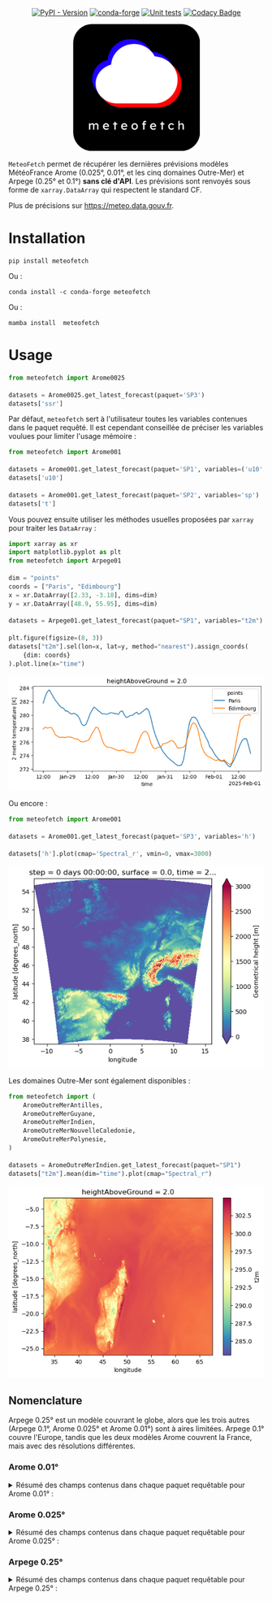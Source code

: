 <div align="center">
  
[![PyPI - Version](https://img.shields.io/pypi/v/meteofetch)](https://pypi.org/project/meteofetch/)
[![conda-forge](https://anaconda.org/conda-forge/meteofetch/badges/version.svg)](https://anaconda.org/conda-forge/meteofetch)
[![Unit tests](https://github.com/CyrilJl/meteofetch/actions/workflows/pytest.yml/badge.svg)](https://github.com/CyrilJl/meteofetch/actions/workflows/pytest.yml)
[![Codacy Badge](https://app.codacy.com/project/badge/Grade/e9c19a5585b94cb884b738fba87073a1)](https://app.codacy.com/gh/CyrilJl/MeteoFetch/dashboard?utm_source=gh&utm_medium=referral&utm_content=&utm_campaign=Badge_grade)

  <a href="https://github.com/CyrilJl/meteofetch">
    <img src="https://raw.githubusercontent.com/CyrilJl/MeteoFetch/main/_static/logo.svg" alt="Logo" width="250"/>
  </a>

</div>

``MeteoFetch`` permet de récupérer les dernières prévisions modèles MétéoFrance Arome (0.025°, 0.01°, et les cinq domaines Outre-Mer) et Arpege (0.25° et 0.1°) **sans clé d'API**.
Les prévisions sont renvoyés sous forme de ``xarray.DataArray`` qui respectent le standard CF.

Plus de précisions sur <https://meteo.data.gouv.fr>.

# Installation

```console
pip install meteofetch
```

Ou :

```console
conda install -c conda-forge meteofetch
```

Ou :

```console
mamba install  meteofetch
```

# Usage

```python
from meteofetch import Arome0025

datasets = Arome0025.get_latest_forecast(paquet='SP3')
datasets['ssr']
```

Par défaut, ``meteofetch`` sert à l'utilisateur toutes les variables contenues dans le paquet requêté.
Il est cependant conseillée de préciser les variables voulues pour limiter l'usage mémoire :

```python
from meteofetch import Arome001

datasets = Arome001.get_latest_forecast(paquet='SP1', variables=('u10', 'v10'))
datasets['u10']

datasets = Arome001.get_latest_forecast(paquet='SP2', variables='sp')
datasets['t']
```

Vous pouvez ensuite utiliser les méthodes usuelles proposées par ``xarray`` pour traiter les ``DataArray`` :

```python
import xarray as xr
import matplotlib.pyplot as plt
from meteofetch import Arpege01

dim = "points"
coords = ["Paris", "Edimbourg"]
x = xr.DataArray([2.33, -3.18], dims=dim)
y = xr.DataArray([48.9, 55.95], dims=dim)

datasets = Arpege01.get_latest_forecast(paquet="SP1", variables="t2m")

plt.figure(figsize=(8, 3))
datasets["t2m"].sel(lon=x, lat=y, method="nearest").assign_coords(
    {dim: coords}
).plot.line(x="time")
```

![output_code_1](https://raw.githubusercontent.com/CyrilJl/MeteoFetch/main/_static/time_series.png)

Ou encore :

```python
from meteofetch import Arome001

datasets = Arome001.get_latest_forecast(paquet='SP3', variables='h')

datasets['h'].plot(cmap='Spectral_r', vmin=0, vmax=3000)
```

![output_code_2](https://raw.githubusercontent.com/CyrilJl/MeteoFetch/main/_static/plot_map.png)

Les domaines Outre-Mer sont également disponibles :

```python
from meteofetch import (
    AromeOutreMerAntilles,
    AromeOutreMerGuyane,
    AromeOutreMerIndien,
    AromeOutreMerNouvelleCaledonie,
    AromeOutreMerPolynesie,
)

datasets = AromeOutreMerIndien.get_latest_forecast(paquet="SP1")
datasets["t2m"].mean(dim="time").plot(cmap="Spectral_r")
```

![output_code_3](https://raw.githubusercontent.com/CyrilJl/MeteoFetch/main/_static/plot_map_indien.png)

## Nomenclature

Arpege 0.25° est un modèle couvrant le globe, alors que les trois autres (Arpege 0.1°, Arome 0.025° et Arome 0.01°) sont à aires limitées. Arpege 0.1° couvre l'Europe, tandis que les deux modèles Arome couvrent la France, mais avec des résolutions différentes.

### Arome 0.01°

<details>
<summary>Résumé des champs contenus dans chaque paquet requêtable pour Arome 0.01° :</summary>

| Paquet | Champ    | Description                                                 | Dimensions                          | Shape d'un run complet |
|--------|----------|-------------------------------------------------------------|-------------------------------------|------------------------|
| SP1    | u10      | 10 metre U wind component                                   | (time, lat, lon)                    | (52, 1791, 2801)       |
|        | v10      | 10 metre V wind component                                   | (time, lat, lon)                    | (52, 1791, 2801)       |
|        | t2m      | 2 metre temperature                                         | (time, lat, lon)                    | (52, 1791, 2801)       |
|        | r2       | 2 metre relative humidity                                   | (time, lat, lon)                    | (52, 1791, 2801)       |
|        | efg10    | 10 metre eastward wind gust since previous post-processing  | (time, lat, lon)                    | (51, 1791, 2801)       |
|        | nfg10    | 10 metre northward wind gust since previous post-processing | (time, lat, lon)                    | (51, 1791, 2801)       |
| SP2    | sp       | Surface pressure                                            | (time, lat, lon)                    | (52, 1791, 2801)       |
|        | CAPE_INS | Convective Available Potential Energy instantaneous         | (time, lat, lon)                    | (52, 1791, 2801)       |
|        | lcc      | Low cloud cover                                             | (time, lat, lon)                    | (51, 1791, 2801)       |
|        | mcc      | Medium cloud cover                                          | (time, lat, lon)                    | (51, 1791, 2801)       |
|        | hcc      | High cloud cover                                            | (time, lat, lon)                    | (51, 1791, 2801)       |
|        | tgrp     | Graupel (snow pellets) precipitation                        | (time, lat, lon)                    | (51, 1791, 2801)       |
|        | tirf     | Time integral of rain flux                                  | (time, lat, lon)                    | (51, 1791, 2801)       |
|        | tsnowp   | Total snow precipitation                                    | (time, lat, lon)                    | (51, 1791, 2801)       |
| SP3    | h        | Geometrical height                                          | (lat, lon)                          | (1791, 2801)           |
| HP1    | ws       | Wind speed                                                  | (time, heightAboveGround, lat, lon) | (52, 2, 1791, 2801)    |
|        | u        | U component of wind                                         | (time, heightAboveGround, lat, lon) | (52, 2, 1791, 2801)    |
|        | v        | V component of wind                                         | (time, heightAboveGround, lat, lon) | (52, 2, 1791, 2801)    |
|        | r        | Relative humidity                                           | (time, heightAboveGround, lat, lon) | (52, 4, 1791, 2801)    |
|        | u10      | 10 metre U wind component                                   | (time, lat, lon)                    | (52, 1791, 2801)       |
|        | v10      | 10 metre V wind component                                   | (time, lat, lon)                    | (52, 1791, 2801)       |
|        | si10     | 10 metre wind speed                                         | (time, lat, lon)                    | (52, 1791, 2801)       |
|        | wdir10   | 10 metre wind direction                                     | (time, lat, lon)                    | (52, 1791, 2801)       |
|        | wdir     | Wind direction                                              | (time, heightAboveGround, lat, lon) | (52, 3, 1791, 2801)    |
|        | u100     | 100 metre U wind component                                  | (time, lat, lon)                    | (52, 1791, 2801)       |
|        | v100     | 100 metre V wind component                                  | (time, lat, lon)                    | (52, 1791, 2801)       |
|        | si100    | 100 metre wind speed                                        | (time, lat, lon)                    | (52, 1791, 2801)       |

</details>

### Arome 0.025°

<details>
<summary>Résumé des champs contenus dans chaque paquet requêtable pour Arome 0.025° :</summary>

| Paquet | Champ    | Description                                                    | Dimensions                           | Shape d'un run complet |
|--------|----------|----------------------------------------------------------------|--------------------------------------|------------------------|
| SP1    | fg10     | Maximum 10 metre wind gust since previous post-processing      | (time, lat, lon)                     | (51, 717, 1121)        |
|        | efg10    | 10 metre eastward wind gust since previous post-processing     | (time, lat, lon)                     | (51, 717, 1121)        |
|        | nfg10    | 10 metre northward wind gust since previous post-processing    | (time, lat, lon)                     | (51, 717, 1121)        |
|        | u10      | 10 metre U wind component                                      | (time, lat, lon)                     | (52, 717, 1121)        |
|        | v10      | 10 metre V wind component                                      | (time, lat, lon)                     | (52, 717, 1121)        |
|        | si10     | 10 metre wind speed                                            | (time, lat, lon)                     | (52, 717, 1121)        |
|        | wdir10   | 10 metre wind direction                                        | (time, lat, lon)                     | (52, 717, 1121)        |
|        | t2m      | 2 metre temperature                                            | (time, lat, lon)                     | (52, 717, 1121)        |
|        | r2       | 2 metre relative humidity                                      | (time, lat, lon)                     | (52, 717, 1121)        |
|        | prmsl    | Pressure reduced to MSL                                        | (time, lat, lon)                     | (52, 717, 1121)        |
|        | ssrd     | Surface short-wave (solar) radiation downwards                 | (time, lat, lon)                     | (51, 717, 1121)        |
|        | tp       | Total Precipitation                                            | (time, lat, lon)                     | (51, 717, 1121)        |
|        | tgrp     | Graupel (snow pellets) precipitation                           | (time, lat, lon)                     | (51, 717, 1121)        |
|        | tsnowp   | Total snow precipitation                                       | (time, lat, lon)                     | (51, 717, 1121)        |
| SP2    | d2m      | 2 metre dewpoint temperature                                   | (time, lat, lon)                     | (52, 717, 1121)        |
|        | sh2      | 2 metre specific humidity                                      | (time, lat, lon)                     | (52, 717, 1121)        |
|        | mx2t     | Maximum temperature at 2 metres since previous post-processing | (time, lat, lon)                     | (51, 717, 1121)        |
|        | mn2t     | Minimum temperature at 2 metres since previous post-processing | (time, lat, lon)                     | (51, 717, 1121)        |
|        | t        | Temperature                                                    | (time, lat, lon)                     | (52, 717, 1121)        |
|        | sp       | Surface pressure                                               | (time, lat, lon)                     | (52, 717, 1121)        |
|        | blh      | Boundary layer height                                          | (time, lat, lon)                     | (52, 717, 1121)        |
|        | h        | Geometrical height                                             | (lat, lon)                           | (717, 1121)            |
|        | lcc      | Low cloud cover                                                | (time, lat, lon)                     | (51, 717, 1121)        |
|        | mcc      | Medium cloud cover                                             | (time, lat, lon)                     | (51, 717, 1121)        |
|        | hcc      | High cloud cover                                               | (time, lat, lon)                     | (51, 717, 1121)        |
|        | tirf     | Time integral of rain flux                                     | (time, lat, lon)                     | (51, 717, 1121)        |
|        | CAPE_INS | Convective Available Potential Energy instantaneous            | (time, lat, lon)                     | (52, 717, 1121)        |
| SP3    | sshf     | Time-integrated surface sensible heat net flux                 | (time, lat, lon)                     | (51, 717, 1121)        |
|        | slhf     | Time-integrated surface latent heat net flux                   | (time, lat, lon)                     | (51, 717, 1121)        |
|        | strd     | Surface long-wave (thermal) radiation downwards                | (time, lat, lon)                     | (51, 717, 1121)        |
|        | ssr      | Surface net short-wave (solar) radiation                       | (time, lat, lon)                     | (51, 717, 1121)        |
|        | str      | Surface net long-wave (thermal) radiation                      | (time, lat, lon)                     | (51, 717, 1121)        |
|        | ssrc     | Surface net short-wave (solar) radiation, clear sky            | (time, lat, lon)                     | (51, 717, 1121)        |
|        | strc     | Surface net long-wave (thermal) radiation, clear sky           | (time, lat, lon)                     | (51, 717, 1121)        |
|        | iews     | Instantaneous eastward turbulent surface stress                | (time, lat, lon)                     | (51, 717, 1121)        |
|        | inss     | Instantaneous northward turbulent surface stress               | (time, lat, lon)                     | (51, 717, 1121)        |
| IP1    | z        | Geopotential                                                   | (time, isobaricInhPa, lat, lon)      | (52, 24, 717, 1121)    |
|        | t        | Temperature                                                    | (time, isobaricInhPa, lat, lon)      | (52, 24, 717, 1121)    |
|        | u        | U component of wind                                            | (time, isobaricInhPa, lat, lon)      | (52, 24, 717, 1121)    |
|        | v        | V component of wind                                            | (time, isobaricInhPa, lat, lon)      | (52, 24, 717, 1121)    |
|        | r        | Relative humidity                                              | (time, isobaricInhPa, lat, lon)      | (52, 24, 717, 1121)    |
| IP2    | crwc     | Specific rain water content                                    | (time, isobaricInhPa, lat, lon)      | (52, 24, 717, 1121)    |
|        | cswc     | Specific snow water content                                    | (time, isobaricInhPa, lat, lon)      | (52, 24, 717, 1121)    |
|        | clwc     | Specific cloud liquid water content                            | (time, isobaricInhPa, lat, lon)      | (52, 24, 717, 1121)    |
|        | ciwc     | Specific cloud ice water content                               | (time, isobaricInhPa, lat, lon)      | (52, 24, 717, 1121)    |
|        | cc       | Fraction of cloud cover                                        | (time, isobaricInhPa, lat, lon)      | (52, 24, 717, 1121)    |
| IP3    | ws       | Wind speed                                                     | (time, isobaricInhPa, lat, lon)      | (52, 24, 717, 1121)    |
|        | pv       | Potential vorticity                                            | (time, isobaricInhPa, lat, lon)      | (52, 24, 717, 1121)    |
|        | q        | Specific humidity                                              | (time, isobaricInhPa, lat, lon)      | (52, 24, 717, 1121)    |
|        | w        | Vertical velocity                                              | (time, isobaricInhPa, lat, lon)      | (52, 24, 717, 1121)    |
|        | dpt      | Dew point temperature                                          | (time, isobaricInhPa, lat, lon)      | (52, 24, 717, 1121)    |
|        | wdir     | Wind direction                                                 | (time, isobaricInhPa, lat, lon)      | (52, 24, 717, 1121)    |
|        | wz       | Geometric vertical velocity                                    | (time, isobaricInhPa, lat, lon)      | (52, 24, 717, 1121)    |
| IP4    | tke      | Turbulent kinetic energy                                       | (time, isobaricInhPa, lat, lon)      | (51, 24, 717, 1121)    |
| IP5    | vo       | Vorticity (relative)                                           | (time, isobaricInhPa, lat, lon)      | (52, 5, 717, 1121)     |
|        | absv     | Absolute vorticity                                             | (time, isobaricInhPa, lat, lon)      | (52, 5, 717, 1121)     |
|        | papt     | Pseudo-adiabatic potential temperature                         | (time, isobaricInhPa, lat, lon)      | (52, 20, 717, 1121)    |
|        | z        | Geopotential                                                   | (time, potentialVorticity, lat, lon) | (52, 2, 717, 1121)     |
|        | u        | U component of wind                                            | (time, potentialVorticity, lat, lon) | (52, 2, 717, 1121)     |
|        | v        | V component of wind                                            | (time, potentialVorticity, lat, lon) | (52, 2, 717, 1121)     |
| HP1    | ws       | Wind speed                                                     | (time, heightAboveGround, lat, lon)  | (52, 22, 717, 1121)    |
|        | u        | U component of wind                                            | (time, heightAboveGround, lat, lon)  | (52, 22, 717, 1121)    |
|        | v        | V component of wind                                            | (time, heightAboveGround, lat, lon)  | (52, 22, 717, 1121)    |
|        | pres     | Pressure                                                       | (time, heightAboveGround, lat, lon)  | (52, 25, 717, 1121)    |
|        | t        | Temperature                                                    | (time, heightAboveGround, lat, lon)  | (52, 25, 717, 1121)    |
|        | r        | Relative humidity                                              | (time, heightAboveGround, lat, lon)  | (52, 25, 717, 1121)    |
|        | u10      | 10 metre U wind component                                      | (time, lat, lon)                     | (52, 717, 1121)        |
|        | v10      | 10 metre V wind component                                      | (time, lat, lon)                     | (52, 717, 1121)        |
|        | si10     | 10 metre wind speed                                            | (time, lat, lon)                     | (52, 717, 1121)        |
|        | wdir10   | 10 metre wind direction                                        | (time, lat, lon)                     | (52, 717, 1121)        |
|        | wdir     | Wind direction                                                 | (time, heightAboveGround, lat, lon)  | (52, 24, 717, 1121)    |
|        | u200     | 200 metre U wind component                                     | (time, lat, lon)                     | (52, 717, 1121)        |
|        | v200     | 200 metre V wind component                                     | (time, lat, lon)                     | (52, 717, 1121)        |
|        | si200    | 200 metre wind speed                                           | (time, lat, lon)                     | (52, 717, 1121)        |
|        | u100     | 100 metre U wind component                                     | (time, lat, lon)                     | (52, 717, 1121)        |
|        | v100     | 100 metre V wind component                                     | (time, lat, lon)                     | (52, 717, 1121)        |
|        | si100    | 100 metre wind speed                                           | (time, lat, lon)                     | (52, 717, 1121)        |
| HP2    | crwc     | Specific rain water content                                    | (time, heightAboveGround, lat, lon)  | (52, 25, 717, 1121)    |
|        | cswc     | Specific snow water content                                    | (time, heightAboveGround, lat, lon)  | (52, 25, 717, 1121)    |
|        | z        | Geopotential                                                   | (time, heightAboveGround, lat, lon)  | (52, 25, 717, 1121)    |
|        | q        | Specific humidity                                              | (time, heightAboveGround, lat, lon)  | (52, 25, 717, 1121)    |
|        | clwc     | Specific cloud liquid water content                            | (time, heightAboveGround, lat, lon)  | (52, 25, 717, 1121)    |
|        | ciwc     | Specific cloud ice water content                               | (time, heightAboveGround, lat, lon)  | (52, 25, 717, 1121)    |
|        | cc       | Fraction of cloud cover                                        | (time, heightAboveGround, lat, lon)  | (52, 25, 717, 1121)    |
|        | dpt      | Dew point temperature                                          | (time, heightAboveGround, lat, lon)  | (52, 25, 717, 1121)    |
|        | tke      | Turbulent kinetic energy                                       | (time, heightAboveGround, lat, lon)  | (51, 25, 717, 1121)    |


</details>

### Arpege 0.25°

<details>
<summary>Résumé des champs contenus dans chaque paquet requêtable pour Arpege 0.25° :</summary>

| Paquet | Champ    | Description                                                    | Dimensions                           | Shape                |
|--------|----------|----------------------------------------------------------------|--------------------------------------|----------------------|
| SP1    | fg10     | Maximum 10 metre wind gust since previous post-processing      | (time, lat, lon)                     | (102, 721, 1440)     |
|        | efg10    | 10 metre eastward wind gust since previous post-processing     | (time, lat, lon)                     | (102, 721, 1440)     |
|        | nfg10    | 10 metre northward wind gust since previous post-processing    | (time, lat, lon)                     | (102, 721, 1440)     |
|        | u10      | 10 metre U wind component                                      | (time, lat, lon)                     | (103, 721, 1440)     |
|        | v10      | 10 metre V wind component                                      | (time, lat, lon)                     | (103, 721, 1440)     |
|        | si10     | 10 metre wind speed                                            | (time, lat, lon)                     | (103, 721, 1440)     |
|        | wdir10   | 10 metre wind direction                                        | (time, lat, lon)                     | (103, 721, 1440)     |
|        | t2m      | 2 metre temperature                                            | (time, lat, lon)                     | (103, 721, 1440)     |
|        | r2       | 2 metre relative humidity                                      | (time, lat, lon)                     | (103, 721, 1440)     |
|        | prmsl    | Pressure reduced to MSL                                        | (time, lat, lon)                     | (103, 721, 1440)     |
|        | ssrd     | Surface short-wave (solar) radiation downwards                 | (time, lat, lon)                     | (102, 721, 1440)     |
|        | tp       | Total Precipitation                                            | (time, lat, lon)                     | (102, 721, 1440)     |
|        | tsnowp   | Total snow precipitation                                       | (time, lat, lon)                     | (102, 721, 1440)     |
| SP2    | d2m      | 2 metre dewpoint temperature                                   | (time, lat, lon)                     | (103, 721, 1440)     |
|        | sh2      | 2 metre specific humidity                                      | (time, lat, lon)                     | (103, 721, 1440)     |
|        | mx2t     | Maximum temperature at 2 metres since previous post-processing | (time, lat, lon)                     | (102, 721, 1440)     |
|        | mn2t     | Minimum temperature at 2 metres since previous post-processing | (time, lat, lon)                     | (102, 721, 1440)     |
|        | t        | Temperature                                                    | (time, lat, lon)                     | (103, 721, 1440)     |
|        | sp       | Surface pressure                                               | (time, lat, lon)                     | (103, 721, 1440)     |
|        | blh      | Boundary layer height                                          | (time, lat, lon)                     | (103, 721, 1440)     |
|        | lcc      | Low cloud cover                                                | (time, lat, lon)                     | (103, 721, 1440)     |
|        | mcc      | Medium cloud cover                                             | (time, lat, lon)                     | (103, 721, 1440)     |
|        | hcc      | High cloud cover                                               | (time, lat, lon)                     | (103, 721, 1440)     |
|        | sshf     | Time-integrated surface sensible heat net flux                 | (time, lat, lon)                     | (102, 721, 1440)     |
|        | slhf     | Time-integrated surface latent heat net flux                   | (time, lat, lon)                     | (102, 721, 1440)     |
|        | strd     | Surface long-wave (thermal) radiation downwards                | (time, lat, lon)                     | (102, 721, 1440)     |
|        | ssr      | Surface net short-wave (solar) radiation                       | (time, lat, lon)                     | (102, 721, 1440)     |
|        | str      | Surface net long-wave (thermal) radiation                      | (time, lat, lon)                     | (102, 721, 1440)     |
|        | iews     | Instantaneous eastward turbulent surface stress                | (time, lat, lon)                     | (102, 721, 1440)     |
|        | inss     | Instantaneous northward turbulent surface stress               | (time, lat, lon)                     | (102, 721, 1440)     |
|        | h        | Geometrical height                                             | (lat, lon)                           | (721, 1440)          |
|        | CAPE_INS | Convective Available Potential Energy instantaneous            | (time, lat, lon)                     | (103, 721, 1440)     |
| IP1    | z        | Geopotential                                                   | (time, isobaricInhPa, lat, lon)      | (103, 34, 721, 1440) |
|        | t        | Temperature                                                    | (time, isobaricInhPa, lat, lon)      | (103, 34, 721, 1440) |
|        | u        | U component of wind                                            | (time, isobaricInhPa, lat, lon)      | (103, 34, 721, 1440) |
|        | v        | V component of wind                                            | (time, isobaricInhPa, lat, lon)      | (103, 34, 721, 1440) |
|        | r        | Relative humidity                                              | (time, isobaricInhPa, lat, lon)      | (103, 34, 721, 1440) |
| IP2    | ws       | Wind speed                                                     | (time, isobaricInhPa, lat, lon)      | (103, 34, 721, 1440) |
|        | q        | Specific humidity                                              | (time, isobaricInhPa, lat, lon)      | (103, 34, 721, 1440) |
|        | w        | Vertical velocity                                              | (time, isobaricInhPa, lat, lon)      | (103, 34, 721, 1440) |
|        | dpt      | Dew point temperature                                          | (time, isobaricInhPa, lat, lon)      | (103, 34, 721, 1440) |
|        | wdir     | Wind direction                                                 | (time, isobaricInhPa, lat, lon)      | (103, 34, 721, 1440) |
| IP3    | clwc     | Specific cloud liquid water content                            | (time, isobaricInhPa, lat, lon)      | (103, 24, 721, 1440) |
|        | ciwc     | Specific cloud ice water content                               | (time, isobaricInhPa, lat, lon)      | (103, 24, 721, 1440) |
|        | cc       | Fraction of cloud cover                                        | (time, isobaricInhPa, lat, lon)      | (103, 24, 721, 1440) |
|        | tke      | Turbulent kinetic energy                                       | (time, isobaricInhPa, lat, lon)      | (103, 24, 721, 1440) |
| IP4    | pv       | Potential vorticity                                            | (time, isobaricInhPa, lat, lon)      | (103, 26, 721, 1440) |
|        | vo       | Vorticity (relative)                                           | (time, isobaricInhPa, lat, lon)      | (103, 26, 721, 1440) |
|        | absv     | Absolute vorticity                                             | (time, isobaricInhPa, lat, lon)      | (103, 26, 721, 1440) |
|        | papt     | Pseudo-adiabatic potential temperature                         | (time, isobaricInhPa, lat, lon)      | (103, 20, 721, 1440) |
|        | z        | Geopotential                                                   | (time, potentialVorticity, lat, lon) | (103, 3, 721, 1440)  |
|        | u        | U component of wind                                            | (time, potentialVorticity, lat, lon) | (103, 3, 721, 1440)  |
|        | v        | V component of wind                                            | (time, potentialVorticity, lat, lon) | (103, 3, 721, 1440)  |
| HP1    | ws       | Wind speed                                                     | (time, heightAboveGround, lat, lon)  | (103, 22, 721, 1440) |
|        | u        | U component of wind                                            | (time, heightAboveGround, lat, lon)  | (103, 22, 721, 1440) |
|        | v        | V component of wind                                            | (time, heightAboveGround, lat, lon)  | (103, 22, 721, 1440) |
|        | pres     | Pressure                                                       | (time, heightAboveGround, lat, lon)  | (103, 24, 721, 1440) |
|        | t        | Temperature                                                    | (time, heightAboveGround, lat, lon)  | (103, 24, 721, 1440) |
|        | r        | Relative humidity                                              | (time, heightAboveGround, lat, lon)  | (103, 24, 721, 1440) |
|        | wdir     | Wind direction                                                 | (time, heightAboveGround, lat, lon)  | (103, 24, 721, 1440) |
|        | u200     | 200 metre U wind component                                     | (time, lat, lon)                     | (103, 721, 1440)     |
|        | v200     | 200 metre V wind component                                     | (time, lat, lon)                     | (103, 721, 1440)     |
|        | si200    | 200 metre wind speed                                           | (time, lat, lon)                     | (103, 721, 1440)     |
|        | u100     | 100 metre U wind component                                     | (time, lat, lon)                     | (103, 721, 1440)     |
|        | v100     | 100 metre V wind component                                     | (time, lat, lon)                     | (103, 721, 1440)     |
|        | si100    | 100 metre wind speed                                           | (time, lat, lon)                     | (103, 721, 1440)     |
| HP2    | z        | Geopotential                                                   | (time, heightAboveGround, lat, lon)  | (103, 24, 721, 1440) |
|        | q        | Specific humidity                                              | (time, heightAboveGround, lat, lon)  | (103, 24, 721, 1440) |
|        | clwc     | Specific cloud liquid water content                            | (time, heightAboveGround, lat, lon)  | (103, 24, 721, 1440) |
|        | ciwc     | Specific cloud ice water content                               | (time, heightAboveGround, lat, lon)  | (103, 24, 721, 1440) |
|        | cc       | Fraction of cloud cover                                        | (time, heightAboveGround, lat, lon)  | (103, 24, 721, 1440) |
|        | dpt      | Dew point temperature                                          | (time, heightAboveGround, lat, lon)  | (103, 24, 721, 1440) |
|        | tke      | Turbulent kinetic energy                                       | (time, heightAboveGround, lat, lon)  | (103, 24, 721, 1440) |

</details>
